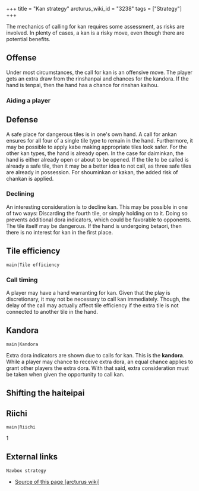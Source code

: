 +++
title = "Kan strategy"
arcturus_wiki_id = "3238"
tags = ["Strategy"]
+++

The mechanics of calling for kan requires some assessment, as risks are involved. In plenty of cases, a kan is a risky move, even though there are potential benefits.

## Offense

Under most circumstances, the call for kan is an offensive move. The player gets an extra draw from the rinshanpai and chances for the kandora. If the hand is tenpai, then the hand has a chance for rinshan kaihou.

### Aiding a player

## Defense

A safe place for dangerous tiles is in one's own hand. A call for ankan ensures for all four of a single tile type to remain in the hand. Furthermore, it may be possible to apply kabe making appropriate tiles look safer. For the other kan types, the hand is already open. In the case for daiminkan, the hand is either already open or about to be opened. If the tile to be called is already a safe tile, then it may be a better idea to not call, as three safe tiles are already in possession. For shouminkan or kakan, the added risk of chankan is applied.

### Declining

An interesting consideration is to decline kan. This may be possible in one of two ways: Discarding the fourth tile, or simply holding on to it. Doing so prevents additional dora indicators, which could be favorable to opponents. The tile itself may be dangerous. If the hand is undergoing betaori, then there is no interest for kan in the first place.

## Tile efficiency

```main|Tile efficiency```

### Call timing

A player may have a hand warranting for kan. Given that the play is discretionary, it may not be necessary to call kan immediately. Though, the delay of the call may actually affect tile efficiency if the extra tile is not connected to another tile in the hand.

## Kandora

```main|Kandora```

Extra dora indicators are shown due to calls for kan. This is the **kandora**. While a player may chance to receive extra dora, an equal chance applies to grant other players the extra dora. With that said, extra consideration must be taken when given the opportunity to call kan.

## Shifting the haiteipai

## Riichi

```main|Riichi```

1

## External links

```Navbox strategy```
- [Source of this page [arcturus wiki]](http://arcturus.su/wiki/Kan_strategy)